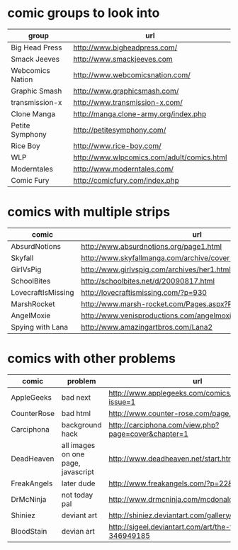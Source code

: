 # comic groups to look into

|      group       |                     url                      |
|------------------|----------------------------------------------|
| Big Head Press   | <http://www.bigheadpress.com/>               |
| Smack Jeeves     | <http://www.smackjeeves.com>                 |
| Webcomics Nation | <http://www.webcomicsnation.com/>            |
| Graphic Smash    | <http://www.graphicsmash.com/>               |
| transmission-x   | <http://www.transmission-x.com/>             |
| Clone Manga      | <http://manga.clone-army.org/index.php>      |
| Petite Symphony  | <http://petitesymphony.com/>                 |
| Rice Boy         | <http://www.rice-boy.com/>                   |
| WLP              | <http://www.wlpcomics.com/adult/comics.html> |
| Moderntales      | <http://www.moderntales.com/>                |
| Comic Fury       | <http://comicfury.com/index.php>             |


# comics with multiple strips

|       comic        |                                url                                 |
|--------------------|--------------------------------------------------------------------|
| AbsurdNotions      | <http://www.absurdnotions.org/page1.html>                          |
| Skyfall            | <http://www.skyfallmanga.com/archive/cover-1.php>                  |
| GirlVsPig          | <http://www.girlvspig.com/archives/her1.html>                      |
| SchoolBites        | <http://schoolbites.net/d/20090817.html>                           |
| LovecraftIsMissing | <http://lovecraftismissing.com/?p=930>                             |
| MarshRocket        | <http://www.marsh-rocket.com/Pages.aspx?Pg_ID=0>                   |
| AngelMoxie         | <http://www.venisproductions.com/angelmoxie/archives/0/0/001.html> |
| Spying with Lana   | <http://www.amazingartbros.com/Lana2>                              |


# comics with other problems

|    comic    |              problem               |                              url                              |
|-------------|------------------------------------|---------------------------------------------------------------|
| AppleGeeks  | bad next                           | <http://www.applegeeks.com/comics/viewcomic.php?issue=1>      |
| CounterRose | bad html                           | <http://www.counter-rose.com/page.php?p=1>                    |
| Carciphona  | background hack                    | <http://carciphona.com/view.php?page=cover&chapter=1>         |
| DeadHeaven  | all images on one page, javascript | <http://www.deadheaven.net/start.html>                        |
| FreakAngels | later dude                         | <http://www.freakangels.com/?p=22&page=1>                     |
| DrMcNinja   | not today pal                      | <http://www.drmcninja.com/mcdonalds.html>                     |
| Shiniez     | deviant art                        | <http://shiniez.deviantart.com/gallery/35675685>              |
| BloodStain  | devian art                         | <http://sigeel.deviantart.com/art/the-title-is-out-346949185> |
